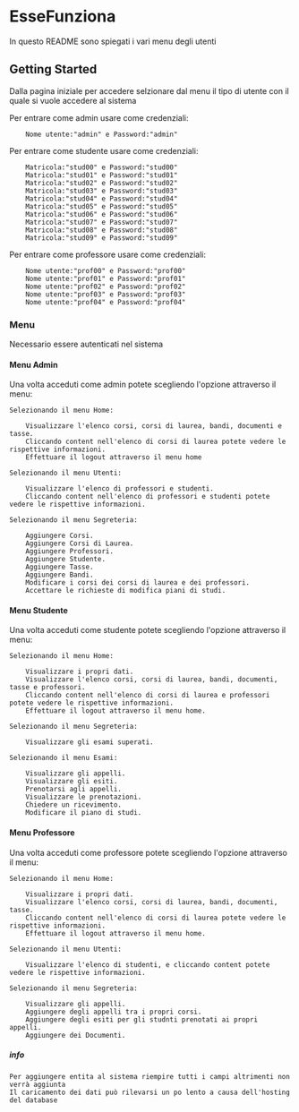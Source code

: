 # EsseFunziona

In questo README sono spiegati i vari menu degli utenti

## Getting Started

Dalla pagina iniziale per accedere selzionare dal menu il tipo di utente con il quale si vuole accedere al sistema

Per entrare come admin usare come credenziali:
		
		
		Nome utente:"admin" e Password:"admin"
		
Per entrare come studente usare come credenziali:
		
		
		Matricola:"stud00" e Password:"stud00"
		Matricola:"stud01" e Password:"stud01"
		Matricola:"stud02" e Password:"stud02"
		Matricola:"stud03" e Password:"stud03"
		Matricola:"stud04" e Password:"stud04"
		Matricola:"stud05" e Password:"stud05"
		Matricola:"stud06" e Password:"stud06"
		Matricola:"stud07" e Password:"stud07"
		Matricola:"stud08" e Password:"stud08"
		Matricola:"stud09" e Password:"stud09"

Per entrare come professore usare come credenziali:
		
		
		Nome utente:"prof00" e Password:"prof00"
		Nome utente:"prof01" e Password:"prof01"
		Nome utente:"prof02" e Password:"prof02"
		Nome utente:"prof03" e Password:"prof03"
		Nome utente:"prof04" e Password:"prof04"
		
### Menu

Necessario essere autenticati nel sistema
		
#### Menu Admin
	
Una volta acceduti come admin potete scegliendo l'opzione attraverso il menu:

	Selezionando il menu Home:
		
		Visualizzare l'elenco corsi, corsi di laurea, bandi, documenti e tasse.
		Cliccando content nell'elenco di corsi di laurea potete vedere le rispettive informazioni.
		Effettuare il logout attraverso il menu home
		
	Selezionando il menu Utenti:
		
		Visualizzare l'elenco di professori e studenti.
		Cliccando content nell'elenco di professori e studenti potete vedere le rispettive informazioni.
		
	Selezionando il menu Segreteria:
		
		Aggiungere Corsi.
		Aggiungere Corsi di Laurea.
		Aggiungere Professori.
		Aggiungere Studente.
		Aggiungere Tasse.
		Aggiungere Bandi.
		Modificare i corsi dei corsi di laurea e dei professori.
		Accettare le richieste di modifica piani di studi.	
		
#### Menu Studente

Una volta acceduti come studente potete scegliendo l'opzione attraverso il menu:

	Selezionando il menu Home:
	
		Visualizzare i propri dati.
		Visualizzare l'elenco corsi, corsi di laurea, bandi, documenti, tasse e professori.
		Cliccando content nell'elenco di corsi di laurea e professori potete vedere le rispettive informazioni.
		Effettuare il logout attraverso il menu home.
		
	Selezionando il menu Segreteria:
	
		Visualizzare gli esami superati.
		
	Selezionando il menu Esami:
	
		Visualizzare gli appelli.
		Visualizzare gli esiti.
		Prenotarsi agli appelli.
		Visualizzare le prenotazioni.
		Chiedere un ricevimento.
		Modificare il piano di studi.
		
	
#### Menu Professore
				
Una volta acceduti come professore potete scegliendo l'opzione attraverso il menu:

	Selezionando il menu Home:
	
		Visualizzare i propri dati.
		Visualizzare l'elenco corsi, corsi di laurea, bandi, documenti, tasse.
		Cliccando content nell'elenco di corsi di laurea potete vedere le rispettive informazioni.
		Effettuare il logout attraverso il menu home.
		
	Selezionando il menu Utenti:
	
		Visualizzare l'elenco di studenti, e cliccando content potete vedere le rispettive informazioni.
		
	Selezionando il menu Segreteria:
	
		Visualizzare gli appelli.
		Aggiungere degli appelli tra i propri corsi.
		Aggiungere degli esiti per gli studnti prenotati ai propri appelli.
		Aggiungere dei Documenti.

##### info

	Per aggiungere entita al sistema riempire tutti i campi altrimenti non verrà aggiunta
	Il caricamento dei dati può rilevarsi un po lento a causa dell'hosting del database
	
	
	
	
	
